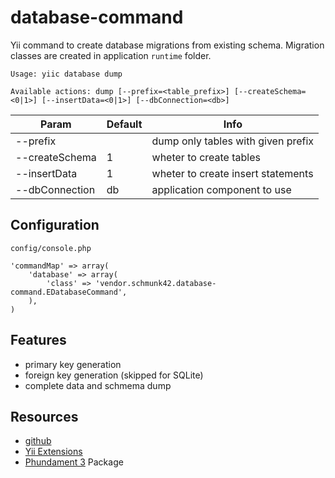 database-command
================

Yii command to create database migrations from existing schema. 
Migration classes are created in application `runtime` folder.

    Usage: yiic database dump

    Available actions: dump [--prefix=<table_prefix>] [--createSchema=<0|1>] [--insertData=<0|1>] [--dbConnection=<db>]

Param            | Default | Info
-----------------|---------|-----------------------------------
--prefix         |         | dump only tables with given prefix
--createSchema   | 1       | wheter to create tables 
--insertData     | 1       | wheter to create insert statements
--dbConnection   | db      | application component to use


Configuration
-------------

`config/console.php`

    'commandMap' => array(
        'database' => array(
            'class' => 'vendor.schmunk42.database-command.EDatabaseCommand',
        ),
    )

Features
--------

* primary key generation
* foreign key generation (skipped for SQLite)
* complete data and schmema dump

Resources
----------

* [github](https://github.com/schmunk42/database-command)
* [Yii Extensions]()
* [Phundament 3](http://phundament.com) Package